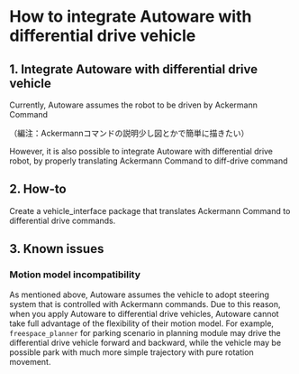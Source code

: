# How to integrate Autoware with differential drive vehicle

## 1. Integrate Autoware with differential drive vehicle

Currently, Autoware assumes the robot to be driven by Ackermann Command

（編注：Ackermannコマンドの説明少し図とかで簡単に描きたい）

However, it is also possible to integrate Autoware with differential drive robot, by properly translating Ackermann Command to diff-drive command

## 2. How-to

Create a vehicle_interface package that translates Ackermann Command to differential drive commands.



## 3. Known issues

### Motion model incompatibility

As mentioned above, Autoware assumes the vehicle to adopt steering system that is controlled with Ackermann commands.
Due to this reason, when you apply Autoware to differential drive vehicles, Autoware cannot take full advantage of the flexibility of their motion model.
For example, `freespace_planner` for parking scenario in planning module may drive the differential drive vehicle forward and backward, 
while the vehicle may be possible park with much more simple trajectory with pure rotation movement.
